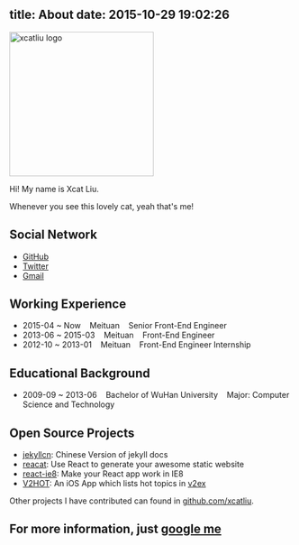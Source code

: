 title: About
date: 2015-10-29 19:02:26
---

<img
  src="https://avatars1.githubusercontent.com/u/5453359?v=3&s=460"
  alt="xcatliu logo"
  width="256"
  height="256"
/>

Hi! My name is Xcat Liu.

Whenever you see this lovely cat, yeah that's me!

## Social Network

- [GitHub](https://github.com/xcatliu)
- [Twitter](https://twitter.com/xcatliu)
- [Gmail](mailto:xcatliu@gmail.com)

## Working Experience

- 2015-04 ~ Now &nbsp;&nbsp; Meituan &nbsp;&nbsp; Senior Front-End Engineer
- 2013-06 ~ 2015-03 &nbsp;&nbsp; Meituan &nbsp;&nbsp; Front-End Engineer
- 2012-10 ~ 2013-01 &nbsp;&nbsp; Meituan &nbsp;&nbsp; Front-End Engineer Internship

## Educational Background

- 2009-09 ~ 2013-06 &nbsp;&nbsp; Bachelor of WuHan University &nbsp;&nbsp; Major: Computer Science and Technology

## Open Source Projects

- [jekyllcn](https://github.com/xcatliu/jekyllcn): Chinese Version of jekyll docs
- [reacat](https://github.com/reacat/reacat): Use React to generate your awesome static website
- [react-ie8](https://github.com/xcatliu/react-ie8): Make your React app work in IE8
- [V2HOT](https://github.com/xcatliu/V2HOT): An iOS App which lists hot topics in [v2ex](https://v2ex.com)

Other projects I have contributed can found in [github.com/xcatliu](https://github.com/xcatliu).

## For more information, just [google me](https://www.google.com/search?q=xcatliu)
